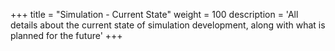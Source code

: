 +++
title = "Simulation - Current State"
weight = 100
description = 'All details about the current state of simulation development, along with what is planned for the future'
+++
